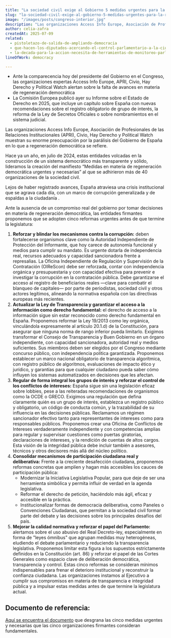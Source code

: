 ```yaml
---
title: "La sociedad civil exige al Gobierno 5 medidas urgentes para la regeneración democrática"
slug: "la-sociedad-civil-exige-al-gobierno-5-medidas-urgentes-para-la-regeneracion-democratica"
image: "/images/posts/congreso-interior.jpg"
description: "Las organizaciones Access Info Europe, Asociación de Profesionales de las Relaciones Institucionales (APRI), Civio, Hay Derecho y Political Watch muestran su enorme preocupación por la parálisis del Gobierno de España en lo que a regeneración democrática se refiere."
author: celia-zafra
createdAt: 2025-07-09
related:
  - pistoletazo-de-salida-de-ampliando-democracia
  - que-hacen-los-diputados-acercando-el-control-parlamentario-a-la-ciudadania
  - la-decada-para-la-accion-necesita-de-herramientas-de-monitoreo-parlamentario-novedades-en-parlamento-2030
lineOfWork: democracy

---
```


- Ante la comparecencia hoy del presidente del Gobierno en el Congreso, las organizaciones expertas Access Info Europe, APRI, Civio, Hay Derecho y Political Watch alertan sobre la falta de avances en materia de regeneración democrática
- La Comisión Europea publicó ayer su Informe sobre el Estado de Derecho en 2025, que incluye un capítulo sobre España con nuevas recomendaciones sobre el registro obligatorio de grupo de interés, la reforma de la Ley de Secretos Oficiales o sobre nombramientos en el sistema judicial.

Las organizaciones Access Info Europe, Asociación de Profesionales de las Relaciones Institucionales (APRI), Civio, Hay Derecho y Political Watch muestran su enorme preocupación por la parálisis del Gobierno de España en lo que a regeneración democrática se refiere.

Hace ya un año, en julio de 2024, estas entidades volcadas en la construcción de un sistema democrático más transparente y sólido, lideramos la creación del manifiesto “Medidas en materia de regeneración democrática urgentes y necesarias” al que se adhirieron más de 40 organizaciones de la sociedad civil.

Lejos de haber registrado avances, España atraviesa una crisis institucional que se agrava cada día, con un marco de corrupción generalizada y de espaldas a la ciudadanía .

Ante la ausencia de un compromiso real del gobierno por tomar decisiones en materia de regeneración democrática, las entidades firmantes proponemos que se adopten cinco reformas urgentes antes de que termine la legislatura:

1. **Reforzar y blindar los mecanismos contra la corrupción:** deben fortalecerse organismos clave como la Autoridad Independiente de Protección del Informante, que hoy carece de autonomía funcional y medios para cumplir su mandato. Es urgente dotarla de independencia real, recursos adecuados y capacidad sancionadora frente a represalias. La Oficina Independiente de Regulación y Supervisión de la Contratación (OIReScon) debe ser reforzada, contar con independencia orgánica y presupuestaria y con capacidad efectiva para prevenir e investigar la corrupción en la contratación pública. Debe garantizarse el acceso al registro de beneficiarios reales —clave para combatir el blanqueo de capitales— por parte de periodistas, sociedad civil y otros actores legítimos, alineando la normativa española con las directivas europeas más recientes.
2. **Actualizar la Ley de Transparencia y garantizar el acceso a la información como derecho fundamental:** el derecho de acceso a la información sigue sin estar reconocido como derecho fundamental en España. Proponemos reformar la Ley 19/2013 como ley orgánica, vinculándola expresamente al artículo 20.1.d) de la Constitución, para asegurar que ninguna norma de rango inferior pueda limitarlo. Exigimos transformar el Consejo de Transparencia y Buen Gobierno en un órgano independiente, con capacidad sancionadora, autoridad real y medios suficientes. Sus miembros deben ser elegidos por el Congreso mediante concurso público, con independencia política garantizada. Proponemos establecer un marco nacional obligatorio de transparencia algorítmica, con registro público de algoritmos, evaluaciones de impacto ético y jurídico, y garantías para que cualquier ciudadano pueda saber cómo influyen los sistemas automatizados en decisiones que les afectan.
3. **Regular de forma integral los grupos de interés y reforzar el control de los conflictos de intereses:** España sigue sin una legislación eficaz sobre lobbies, pese a las reiteradas recomendaciones de organismos como la OCDE o GRECO. Exigimos una regulación que defina claramente quién es un grupo de interés, establezca un registro público y obligatorio, un código de conducta común, y la trazabilidad de su influencia en las decisiones públicas. Reclamamos un régimen sancionador efectivo tanto para representantes de intereses como para responsables públicos. Proponemos crear una Oficina de Conflictos de Intereses verdaderamente independiente y con competencias amplias para regular y supervisar cuestiones como puertas giratorias, declaraciones de intereses, y la rendición de cuentas de altos cargos. Esta visión de la integridad pública debe incluir también a asesores, técnicos y otros decisores más allá del núcleo político.
4. **Consolidar mecanismos de participación ciudadana real y deliberativa:** Frente a la creciente desafección ciudadana, proponemos reformas concretas que amplíen y hagan más accesibles los cauces de participación pública:
    - Modernizar la Iniciativa Legislativa Popular, para que deje de ser una herramienta simbólica y permita influir de verdad en la agenda legislativa.
    - Reformar el derecho de petición, haciéndolo más ágil, eficaz y accesible en la práctica.
    - Institucionalizar formas de democracia deliberativa, como Paneles o Convenciones Ciudadanas, que permitan a la sociedad civil formar parte del debate y las decisiones sobre los principales desafíos del país.
5. **Mejorar la calidad normativa y reforzar el papel del Parlamento:** alertamos sobre el uso abusivo del Real Decreto-ley, especialmente en forma de "leyes ómnibus" que agrupan medidas muy heterogéneas, eludiendo el debate parlamentario y reduciendo la transparencia legislativa. Proponemos limitar esta figura a los supuestos estrictamente definidos en la Constitución (art. 86) y reforzar el papel de las Cortes Generales como espacio clave de deliberación democrática, transparencia y control. Estas cinco reformas se consideran mínimos indispensables para frenar el deterioro institucional y reconstruir la confianza ciudadana. Las organizaciones instamos al Ejecutivo a cumplir sus compromisos en materia de transparencia e integridad pública y a impulsar estas medidas antes de que termine la legislatura actual.

## Documento de referencia:
[Aquí se encuentra el documento](/documentos/medidas-urgentes-y-necesarias-para-la-regeneración-democrática.pdf) que desgrana las cinco medidas urgentes y
necesarias que las cinco organizaciones firmantes consideran fundamentales.